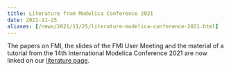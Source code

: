 ```yaml
---
title: Literature from Modelica Conference 2021 
date: 2021-11-25
aliases: [/news/2021/11/25/literature-modelica-conference-2021.html]
---
```


The papers on FMI, the slides of the FMI User Meeting and the material of a tutorial from the 14th International Modelica Conference 2021 are now linked on our [literature page](https://fmi-standard.org/literature/).
